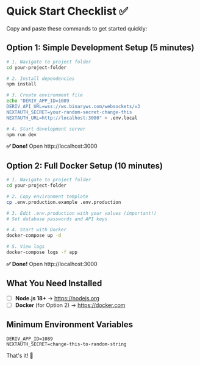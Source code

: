 # Quick Start Checklist ✅

Copy and paste these commands to get started quickly:

## Option 1: Simple Development Setup (5 minutes)

```bash
# 1. Navigate to project folder
cd your-project-folder

# 2. Install dependencies
npm install

# 3. Create environment file
echo "DERIV_APP_ID=1089
DERIV_API_URL=wss://ws.binaryws.com/websockets/v3
NEXTAUTH_SECRET=your-random-secret-change-this
NEXTAUTH_URL=http://localhost:3000" > .env.local

# 4. Start development server
npm run dev
```

**✅ Done!** Open http://localhost:3000

## Option 2: Full Docker Setup (10 minutes)

```bash
# 1. Navigate to project folder
cd your-project-folder

# 2. Copy environment template
cp .env.production.example .env.production

# 3. Edit .env.production with your values (important!)
# Set database passwords and API keys

# 4. Start with Docker
docker-compose up -d

# 5. View logs
docker-compose logs -f app
```

**✅ Done!** Open http://localhost:3000

## What You Need Installed

- [ ] **Node.js 18+** → https://nodejs.org
- [ ] **Docker** (for Option 2) → https://docker.com

## Minimum Environment Variables

```env
DERIV_APP_ID=1089
NEXTAUTH_SECRET=change-this-to-random-string
```

That's it! 🚀